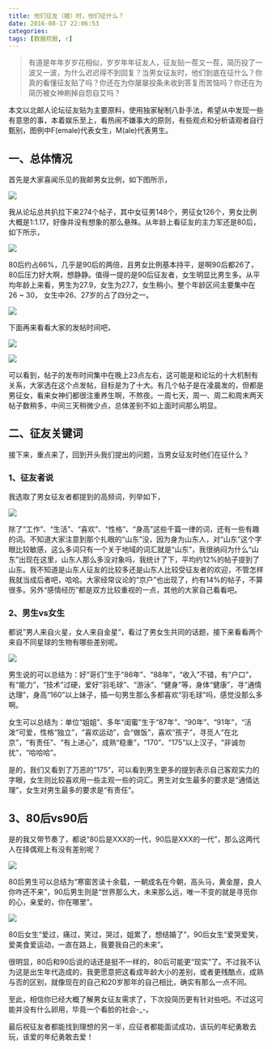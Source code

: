 ```yaml
---
title: 他们征友（婚）时，他们征什么？
date: 2016-08-17 22:06:53
categories:
tags: [数据挖掘, r]
---
```


> 有道是年年岁岁花相似，岁岁年年征友人，征友贴一茬又一茬，简历投了一波又一波，为什么迟迟得不到回复？当男女征友时，他们到底在征什么？你真的看懂征友贴了吗？你还在为你屡屡投条未收到答复而苦恼吗？你还在为简历被女神刷掉自怨自艾吗？

<!-- more -->

本文以北邮人论坛征友贴为主要原料，使用独家秘制八卦手法，希望从中发现一些有意思的事，本着娱乐至上，看热闹不嫌事大的原则，有些观点和分析请观者自行甄别，图例中F(emale)代表女生，M(ale)代表男生。

## 一、总体情况

首先是大家喜闻乐见的我邮男女比例，如下图所示，

![](https://wocanmei-hexo.nos-eastchina1.126.net/%E4%BB%96%E4%BB%AC%E5%BE%81%E5%8F%8B%EF%BC%88%E5%A9%9A%EF%BC%89%E6%97%B6%EF%BC%8C%E4%BB%96%E4%BB%AC%E5%BE%81%E4%BB%80%E4%B9%88/1-1%20%E7%94%B7%E5%A5%B3%E6%95%B0%E9%87%8F%E5%AF%B9%E6%AF%94.png)

我从论坛总共扒拉下来274个帖子，其中女征男148个，男征女126个，男女比例大概是1:1.17，好像并没有想象的那么悬殊。从年龄上看征友的主力军还是80后，如下所示，

![](https://wocanmei-hexo.nos-eastchina1.126.net/%E4%BB%96%E4%BB%AC%E5%BE%81%E5%8F%8B%EF%BC%88%E5%A9%9A%EF%BC%89%E6%97%B6%EF%BC%8C%E4%BB%96%E4%BB%AC%E5%BE%81%E4%BB%80%E4%B9%88/1-2%20%E7%94%B7%E5%A5%B3%E6%95%B0%E9%87%8F%E5%AF%B9%E6%AF%94%EF%BC%88%E5%88%86%E5%B9%B4%E4%BB%A3%EF%BC%89.png)

80后约占66%，几乎是90后的两倍，且男女比例基本持平，是啊90后都26了，80后压力好大啊，想静静。值得一提的是90后征友者，女生明显比男生多。从平均年龄上来看，男生为27.9，女生为27.7，女生稍小。整个年龄区间主要集中在26 ~ 30， 女生中26、27岁的占了四分之一。

![](https://wocanmei-hexo.nos-eastchina1.126.net/%E4%BB%96%E4%BB%AC%E5%BE%81%E5%8F%8B%EF%BC%88%E5%A9%9A%EF%BC%89%E6%97%B6%EF%BC%8C%E4%BB%96%E4%BB%AC%E5%BE%81%E4%BB%80%E4%B9%88/1-3%20%E7%94%B7%E5%A5%B3%E5%B9%B4%E9%BE%84%E6%A6%82%E5%86%B5.png)

下面再来看看大家的发帖时间吧，

![](https://wocanmei-hexo.nos-eastchina1.126.net/%E4%BB%96%E4%BB%AC%E5%BE%81%E5%8F%8B%EF%BC%88%E5%A9%9A%EF%BC%89%E6%97%B6%EF%BC%8C%E4%BB%96%E4%BB%AC%E5%BE%81%E4%BB%80%E4%B9%88/1-4%20%E5%B8%96%E5%AD%90%E5%8F%91%E5%B8%83%E6%97%B6%E9%97%B4%EF%BC%88%E5%B0%8F%E6%97%B6%EF%BC%89.png)

![](https://wocanmei-hexo.nos-eastchina1.126.net/%E4%BB%96%E4%BB%AC%E5%BE%81%E5%8F%8B%EF%BC%88%E5%A9%9A%EF%BC%89%E6%97%B6%EF%BC%8C%E4%BB%96%E4%BB%AC%E5%BE%81%E4%BB%80%E4%B9%88/1-5%20%E5%B8%96%E5%AD%90%E5%8F%91%E5%B8%83%E6%97%B6%E9%97%B4%EF%BC%88%E6%98%9F%E6%9C%9F%EF%BC%89.png)

可以看到，帖子的发布时间集中在晚上23点左右，这可能是和论坛的十大机制有关系，大家选在这个点发帖，目标是为了十大。有几个帖子是在凌晨发的，但都是男征女，看来女神们都很注重养生啊，不熬夜。一周七天，周一、周二和周末两天帖子数稍多，中间三天稍微少点，总体差别不如上面时间那么明显。

##  二、征友关键词

接下来，重点来了，回到开头我们提出的问题，当男女征友时他们在征什么？

### 1、征友者说

我选取了男女征友者都提到的高频词，列举如下，

![](https://wocanmei-hexo.nos-eastchina1.126.net/%E4%BB%96%E4%BB%AC%E5%BE%81%E5%8F%8B%EF%BC%88%E5%A9%9A%EF%BC%89%E6%97%B6%EF%BC%8C%E4%BB%96%E4%BB%AC%E5%BE%81%E4%BB%80%E4%B9%88/1-6%20%E5%BE%81%E5%8F%8B%E8%80%85%E8%AF%B4.png)

除了“工作”、“生活”、“喜欢”、“性格”、“身高”这些千篇一律的词，还有一些有趣的词。不知道大家注意到那个扎眼的“山东”没，因为身为山东人，对“山东”这个字眼比较敏感，这么多词只有一个关于地域的词汇就是“山东”，我很纳闷为什么“山东”出现在这里，山东人那么多没对象吗，我统计了下，平均约12%的帖子提到了山东。我不知道是山东人征友的比较多还是山东人比较受征友者的欢迎，不管怎样我就当成后者吧，哈哈。大家经常议论的“京户”也出现了，约有14%的帖子，不算很多。另外“感情经历”都是双方比较重视的一点，其他的大家自己看看吧。

### 2、男生vs女生

都说”男人来自火星，女人来自金星“，看过了男女生共同的话题，接下来看看两个来自不同星球的生物有哪些差别呢。

![](https://wocanmei-hexo.nos-eastchina1.126.net/%E4%BB%96%E4%BB%AC%E5%BE%81%E5%8F%8B%EF%BC%88%E5%A9%9A%EF%BC%89%E6%97%B6%EF%BC%8C%E4%BB%96%E4%BB%AC%E5%BE%81%E4%BB%80%E4%B9%88/1-7%20%E7%94%B7%E7%94%9Fvs%E5%A5%B3%E7%94%9F.png)

男生说的可以总结为：好“哥们”生于“86年”、“88年”，“收入”不错，有“户口”，有“能力”，“技术”过硬，爱好“羽毛球”、“游泳”、“健身”等，身体“健康”，寻“通情达理”，身高“160”以上妹子，插一句男生那么多都喜欢“羽毛球”吗，感觉没那么多啊。

女生可以总结为：单位“姐姐”、多年“闺蜜”生于“87年”、“90年”、“91年”，“活泼”可爱，性格“独立”，“喜欢运动”，会“做饭”，喜欢“孩子”，寻觅人“在北京”，“有责任”、“有上进心”，成熟“稳重”，“170”、“175”以上汉子，“非诚勿扰”，“哈哈哈”。

是的，我们又看到了万恶的“175”，可以看到男生更多的提到表示自己客观实力的字眼，女生则比较喜欢用一些主观一些的词汇。男生对女生最多的要求是“通情达理”，女生对男生最多的要求是“有责任”。

## 3、80后vs90后

是的我又带节奏了，都说“80后是XXX的一代，90后是XXX的一代”，那么这两代人在择偶观上有没有差别呢？

![](https://wocanmei-hexo.nos-eastchina1.126.net/%E4%BB%96%E4%BB%AC%E5%BE%81%E5%8F%8B%EF%BC%88%E5%A9%9A%EF%BC%89%E6%97%B6%EF%BC%8C%E4%BB%96%E4%BB%AC%E5%BE%81%E4%BB%80%E4%B9%88/1-8%2080%E7%94%B7%E7%94%9Fvs90%E7%94%B7%E7%94%9F.png)

80后男生可以总结为“寒窗苦读十余载，一朝成名在今朝，高头马，黄金屋，良人你咋还不来”，90后男生则是“世界那么大，未来那么远，唯一不变的就是寻觅你的心，亲爱的，你在哪里”。

![](https://wocanmei-hexo.nos-eastchina1.126.net/%E4%BB%96%E4%BB%AC%E5%BE%81%E5%8F%8B%EF%BC%88%E5%A9%9A%EF%BC%89%E6%97%B6%EF%BC%8C%E4%BB%96%E4%BB%AC%E5%BE%81%E4%BB%80%E4%B9%88/1-9%2080%E5%A5%B3%E7%94%9Fvs90%E5%A5%B3%E7%94%9F.png)

80后女生“爱过，痛过，笑过，哭过，姐累了，想结婚了”，90后女生“爱哭爱笑，爱美食爱运动，一直在路上，我要我自己的未来”。

很明显，80后和90后说的话还是挺不一样的，80后可能更“现实”了。不过我不认为这是出生年代造成的，我更愿意把这看成年龄大小的差别，或者更残酷点，成熟与否的区别，就像现在的自己和20岁那年的自己相比，确实有那么一点不同。

至此，相信你已经大概了解男女征友需求了，下次投简历更有针对些吧。不过这可能并没有什么卵用，毕竟一个看脸的社会-_-。

最后祝征友者都能找到理想的另一半，应征者都能面试成功，该玩的年纪勇敢去玩，该爱的年纪勇敢去爱！
